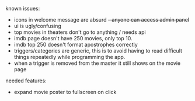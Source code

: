 known issues:

- icons in welcome message are absurd
~~- anyone can access admin panel~~
- ui is ugly/confusing
- top movies in theaters don't go to anything / needs api
- imdb page doesn't have 250 movies, only top 10.
- imdb top 250 doesn't format apostrophes correctly
- triggers/categories are generic, this is to avoid having to read difficult things repeatedly while programming the app.
- when a trigger is removed from the master it still shows on the movie page


needed features:

- expand movie poster to fullscreen on click
